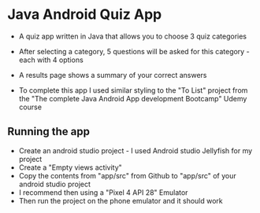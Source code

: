 # Java Android Quiz App

* A quiz app written in Java that allows you to choose 3 quiz categories
* After selecting a category, 5 questions will be asked for this category - each with 4 options
* A results page shows a summary of your correct answers

* To complete this app I used similar styling to the "To List" project from the "The complete Java Android App development Bootcamp" Udemy course

## Running the app

* Create an android studio project - I used Android studio Jellyfish for my project
* Create a "Empty views activity"
* Copy the contents from "app/src" from Github to "app/src" of your android studio project
* I recommend then using a "Pixel 4 API 28" Emulator
* Then run the project on the phone emulator and it should work
